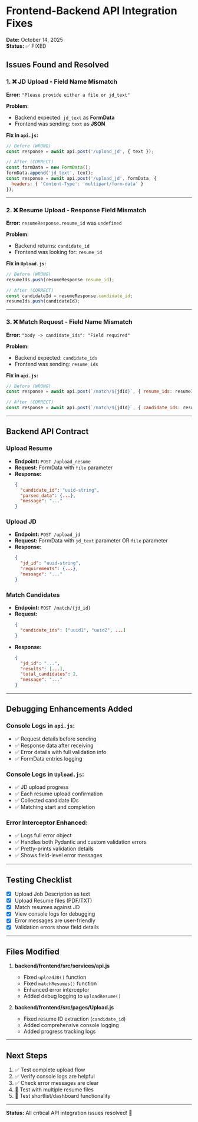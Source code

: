 # Frontend-Backend API Integration Fixes

**Date:** October 14, 2025  
**Status:** ✅ FIXED

## Issues Found and Resolved

### 1. ❌ JD Upload - Field Name Mismatch
**Error:** `"Please provide either a file or jd_text"`

**Problem:**
- Backend expected: `jd_text` as **FormData**
- Frontend was sending: `text` as **JSON**

**Fix in `api.js`:**
```javascript
// Before (WRONG)
const response = await api.post('/upload_jd', { text });

// After (CORRECT)
const formData = new FormData();
formData.append('jd_text', text);
const response = await api.post('/upload_jd', formData, {
  headers: { 'Content-Type': 'multipart/form-data' }
});
```

---

### 2. ❌ Resume Upload - Response Field Mismatch
**Error:** `resumeResponse.resume_id` was `undefined`

**Problem:**
- Backend returns: `candidate_id`
- Frontend was looking for: `resume_id`

**Fix in `Upload.js`:**
```javascript
// Before (WRONG)
resumeIds.push(resumeResponse.resume_id);

// After (CORRECT)
const candidateId = resumeResponse.candidate_id;
resumeIds.push(candidateId);
```

---

### 3. ❌ Match Request - Field Name Mismatch
**Error:** `"body -> candidate_ids": "Field required"`

**Problem:**
- Backend expected: `candidate_ids`
- Frontend was sending: `resume_ids`

**Fix in `api.js`:**
```javascript
// Before (WRONG)
const response = await api.post(`/match/${jdId}`, { resume_ids: resumeIds });

// After (CORRECT)
const response = await api.post(`/match/${jdId}`, { candidate_ids: resumeIds });
```

---

## Backend API Contract

### Upload Resume
- **Endpoint:** `POST /upload_resume`
- **Request:** FormData with `file` parameter
- **Response:**
  ```json
  {
    "candidate_id": "uuid-string",
    "parsed_data": {...},
    "message": "..."
  }
  ```

### Upload JD
- **Endpoint:** `POST /upload_jd`
- **Request:** FormData with `jd_text` parameter OR `file` parameter
- **Response:**
  ```json
  {
    "jd_id": "uuid-string",
    "requirements": {...},
    "message": "..."
  }
  ```

### Match Candidates
- **Endpoint:** `POST /match/{jd_id}`
- **Request:**
  ```json
  {
    "candidate_ids": ["uuid1", "uuid2", ...]
  }
  ```
- **Response:**
  ```json
  {
    "jd_id": "...",
    "results": [...],
    "total_candidates": 2,
    "message": "..."
  }
  ```

---

## Debugging Enhancements Added

### Console Logs in `api.js`:
- ✅ Request details before sending
- ✅ Response data after receiving
- ✅ Error details with full validation info
- ✅ FormData entries logging

### Console Logs in `Upload.js`:
- ✅ JD upload progress
- ✅ Each resume upload confirmation
- ✅ Collected candidate IDs
- ✅ Matching start and completion

### Error Interceptor Enhanced:
- ✅ Logs full error object
- ✅ Handles both Pydantic and custom validation errors
- ✅ Pretty-prints validation details
- ✅ Shows field-level error messages

---

## Testing Checklist

- [x] Upload Job Description as text
- [x] Upload Resume files (PDF/TXT)
- [x] Match resumes against JD
- [x] View console logs for debugging
- [x] Error messages are user-friendly
- [x] Validation errors show field details

---

## Files Modified

1. **backend/frontend/src/services/api.js**
   - Fixed `uploadJD()` function
   - Fixed `matchResumes()` function
   - Enhanced error interceptor
   - Added debug logging to `uploadResume()`

2. **backend/frontend/src/pages/Upload.js**
   - Fixed resume ID extraction (`candidate_id`)
   - Added comprehensive console logging
   - Added progress tracking logs

---

## Next Steps

1. ✅ Test complete upload flow
2. ✅ Verify console logs are helpful
3. ✅ Check error messages are clear
4. 🔄 Test with multiple resume files
5. 🔄 Test shortlist/dashboard functionality

---

**Status:** All critical API integration issues resolved! 🎉
